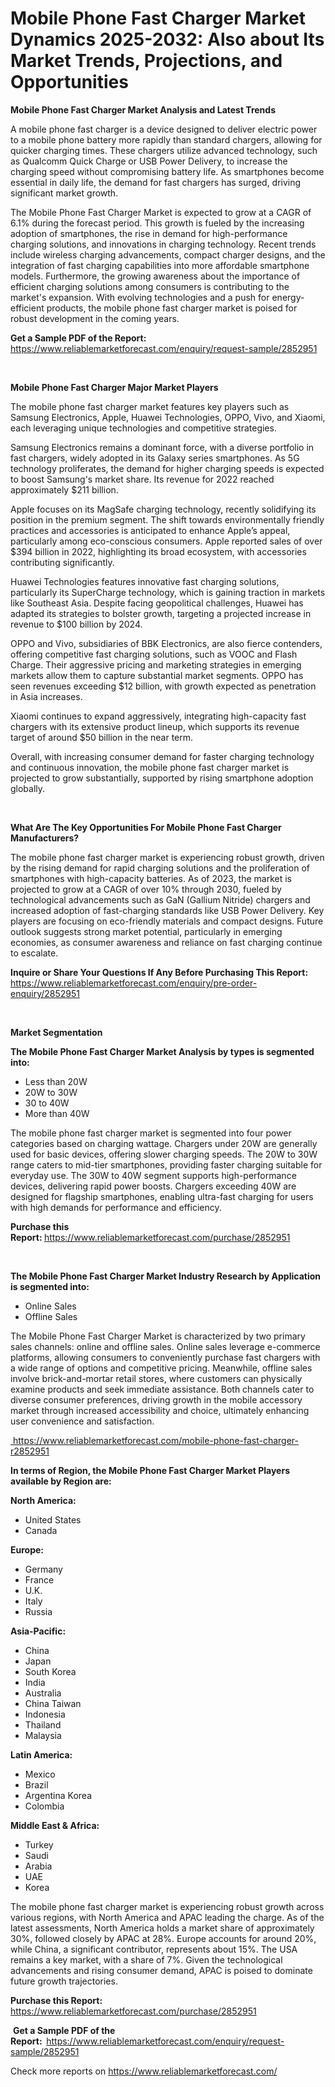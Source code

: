 <p><h1>Mobile Phone Fast Charger Market Dynamics 2025-2032: Also about Its Market Trends, Projections, and Opportunities</h1></p><p><strong>Mobile Phone Fast Charger Market Analysis and Latest Trends</strong></p>
<p><p>A mobile phone fast charger is a device designed to deliver electric power to a mobile phone battery more rapidly than standard chargers, allowing for quicker charging times. These chargers utilize advanced technology, such as Qualcomm Quick Charge or USB Power Delivery, to increase the charging speed without compromising battery life. As smartphones become essential in daily life, the demand for fast chargers has surged, driving significant market growth.</p><p>The Mobile Phone Fast Charger Market is expected to grow at a CAGR of 6.1% during the forecast period. This growth is fueled by the increasing adoption of smartphones, the rise in demand for high-performance charging solutions, and innovations in charging technology. Recent trends include wireless charging advancements, compact charger designs, and the integration of fast charging capabilities into more affordable smartphone models. Furthermore, the growing awareness about the importance of efficient charging solutions among consumers is contributing to the market's expansion. With evolving technologies and a push for energy-efficient products, the mobile phone fast charger market is poised for robust development in the coming years.</p></p>
<p><strong>Get a Sample PDF of the Report:&nbsp;</strong> <a href="https://www.reliablemarketforecast.com/enquiry/request-sample/2852951?utm_campaign=3170&utm_medium=2&utm_source=Github&utm_content=ia&utm_term=11032025&utm_id=mobile-phone-fast-charger">https://www.reliablemarketforecast.com/enquiry/request-sample/2852951</a></p>
<p>&nbsp;</p>
<p><strong>Mobile Phone Fast Charger Major Market Players</strong></p>
<p><p>The mobile phone fast charger market features key players such as Samsung Electronics, Apple, Huawei Technologies, OPPO, Vivo, and Xiaomi, each leveraging unique technologies and competitive strategies. </p><p>Samsung Electronics remains a dominant force, with a diverse portfolio in fast chargers, widely adopted in its Galaxy series smartphones. As 5G technology proliferates, the demand for higher charging speeds is expected to boost Samsung's market share. Its revenue for 2022 reached approximately $211 billion.</p><p>Apple focuses on its MagSafe charging technology, recently solidifying its position in the premium segment. The shift towards environmentally friendly practices and accessories is anticipated to enhance Apple’s appeal, particularly among eco-conscious consumers. Apple reported sales of over $394 billion in 2022, highlighting its broad ecosystem, with accessories contributing significantly.</p><p>Huawei Technologies features innovative fast charging solutions, particularly its SuperCharge technology, which is gaining traction in markets like Southeast Asia. Despite facing geopolitical challenges, Huawei has adapted its strategies to bolster growth, targeting a projected increase in revenue to $100 billion by 2024.</p><p>OPPO and Vivo, subsidiaries of BBK Electronics, are also fierce contenders, offering competitive fast charging solutions, such as VOOC and Flash Charge. Their aggressive pricing and marketing strategies in emerging markets allow them to capture substantial market segments. OPPO has seen revenues exceeding $12 billion, with growth expected as penetration in Asia increases.</p><p>Xiaomi continues to expand aggressively, integrating high-capacity fast chargers with its extensive product lineup, which supports its revenue target of around $50 billion in the near term. </p><p>Overall, with increasing consumer demand for faster charging technology and continuous innovation, the mobile phone fast charger market is projected to grow substantially, supported by rising smartphone adoption globally.</p></p>
<p>&nbsp;</p>
<p><strong>What Are The Key Opportunities For Mobile Phone Fast Charger Manufacturers?</strong></p>
<p><p>The mobile phone fast charger market is experiencing robust growth, driven by the rising demand for rapid charging solutions and the proliferation of smartphones with high-capacity batteries. As of 2023, the market is projected to grow at a CAGR of over 10% through 2030, fueled by technological advancements such as GaN (Gallium Nitride) chargers and increased adoption of fast-charging standards like USB Power Delivery. Key players are focusing on eco-friendly materials and compact designs. Future outlook suggests strong market potential, particularly in emerging economies, as consumer awareness and reliance on fast charging continue to escalate.</p></p>
<p><strong>Inquire or Share Your Questions If Any Before Purchasing This Report:</strong> <a href="https://www.reliablemarketforecast.com/enquiry/pre-order-enquiry/2852951?utm_campaign=3170&utm_medium=2&utm_source=Github&utm_content=ia&utm_term=11032025&utm_id=mobile-phone-fast-charger">https://www.reliablemarketforecast.com/enquiry/pre-order-enquiry/2852951</a></p>
<p>&nbsp;</p>
<p><strong>Market Segmentation</strong></p>
<p><strong>The Mobile Phone Fast Charger Market Analysis by types is segmented into:</strong></p>
<p><ul><li>Less than 20W</li><li>20W to 30W</li><li>30 to 40W</li><li>More than 40W</li></ul></p>
<p><p>The mobile phone fast charger market is segmented into four power categories based on charging wattage. Chargers under 20W are generally used for basic devices, offering slower charging speeds. The 20W to 30W range caters to mid-tier smartphones, providing faster charging suitable for everyday use. The 30W to 40W segment supports high-performance devices, delivering rapid power boosts. Chargers exceeding 40W are designed for flagship smartphones, enabling ultra-fast charging for users with high demands for performance and efficiency.</p></p>
<p><strong>Purchase this Report:&nbsp;</strong><a href="https://www.reliablemarketforecast.com/purchase/2852951?utm_campaign=3170&utm_medium=2&utm_source=Github&utm_content=ia&utm_term=11032025&utm_id=mobile-phone-fast-charger">https://www.reliablemarketforecast.com/purchase/2852951</a></p>
<p>&nbsp;</p>
<p><strong>The Mobile Phone Fast Charger Market Industry Research by Application is segmented into:</strong></p>
<p><ul><li>Online Sales</li><li>Offline Sales</li></ul></p>
<p><p>The Mobile Phone Fast Charger Market is characterized by two primary sales channels: online and offline sales. Online sales leverage e-commerce platforms, allowing consumers to conveniently purchase fast chargers with a wide range of options and competitive pricing. Meanwhile, offline sales involve brick-and-mortar retail stores, where customers can physically examine products and seek immediate assistance. Both channels cater to diverse consumer preferences, driving growth in the mobile accessory market through increased accessibility and choice, ultimately enhancing user convenience and satisfaction.</p></p>
<p><a href="https://www.reliablemarketforecast.com/mobile-phone-fast-charger-r2852951?utm_campaign=3170&utm_medium=2&utm_source=Github&utm_content=ia&utm_term=11032025&utm_id=mobile-phone-fast-charger">&nbsp;https://www.reliablemarketforecast.com/mobile-phone-fast-charger-r2852951</a></p>
<p><strong>In terms of Region, the Mobile Phone Fast Charger Market Players available by Region are:</strong></p>
<p>
    <p> <strong> North America: </strong>
        <ul>
            <li>United States</li>
            <li>Canada</li>
        </ul>
        </p> 
    <p> <strong> Europe: </strong>
        <ul>
            <li>Germany</li>
            <li>France</li>
            <li>U.K.</li>
            <li>Italy</li>
            <li>Russia</li>
        </ul>
        </p> 
    <p> <strong> Asia-Pacific: </strong>
        <ul>
            <li>China</li>
            <li>Japan</li>
            <li>South Korea</li>
            <li>India</li>
            <li>Australia</li>
            <li>China Taiwan</li>
            <li>Indonesia</li>
            <li>Thailand</li>
            <li>Malaysia</li>
        </ul>
        </p> 
    <p> <strong> Latin America: </strong>
        <ul>
            <li>Mexico</li>
            <li>Brazil</li>
            <li>Argentina Korea</li>
            <li>Colombia</li>
        </ul>
        </p> 
    <p> <strong> Middle East & Africa: </strong>
        <ul>
            <li>Turkey</li>
            <li>Saudi</li>
            <li>Arabia</li>
            <li>UAE</li>
            <li>Korea</li>
        </ul>
    </p>
    </p>
<p><p>The mobile phone fast charger market is experiencing robust growth across various regions, with North America and APAC leading the charge. As of the latest assessments, North America holds a market share of approximately 30%, followed closely by APAC at 28%. Europe accounts for around 20%, while China, a significant contributor, represents about 15%. The USA remains a key market, with a share of 7%. Given the technological advancements and rising consumer demand, APAC is poised to dominate future growth trajectories.</p></p>
<p><strong>Purchase this Report: </strong><a href="https://www.reliablemarketforecast.com/purchase/2852951?utm_campaign=3170&utm_medium=2&utm_source=Github&utm_content=ia&utm_term=11032025&utm_id=mobile-phone-fast-charger">https://www.reliablemarketforecast.com/purchase/2852951</a></p>
<p>&nbsp;<strong>Get a Sample PDF of the Report:&nbsp;&nbsp;</strong><a href="https://www.reliablemarketforecast.com/enquiry/request-sample/2852951?utm_campaign=3170&utm_medium=2&utm_source=Github&utm_content=ia&utm_term=11032025&utm_id=mobile-phone-fast-charger">https://www.reliablemarketforecast.com/enquiry/request-sample/2852951</a></p>
<p><strong></strong></p>
<p>Check more reports on <a href="https://www.reliablemarketforecast.com/?utm_campaign=3170&utm_medium=2&utm_source=Github&utm_content=ia&utm_term=11032025&utm_id=mobile-phone-fast-charger">https://www.reliablemarketforecast.com/</a></p>